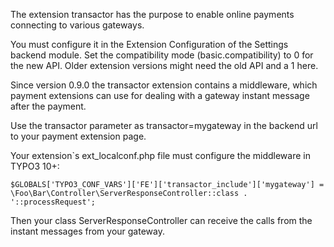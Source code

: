 The extension transactor has the purpose to enable online payments connecting to various gateways.

You must configure it in the Extension Configuration of the Settings backend module.
Set the compatibility mode (basic.compatibility) to 0 for the new API.
Older extension versions might need the old API and a 1 here.


Since version 0.9.0 the transactor extension contains a middleware, which payment extensions can use for dealing with a gateway instant message after the payment.

Use the transactor parameter as
transactor=mygateway
in the backend url to your payment extension page.

Your extension`s ext_localconf.php file must configure the middleware in TYPO3 10+:

    $GLOBALS['TYPO3_CONF_VARS']['FE']['transactor_include']['mygateway'] =  \Foo\Bar\Controller\ServerResponseController::class . '::processRequest';

Then your class ServerResponseController can receive the calls from the instant messages from your gateway.


